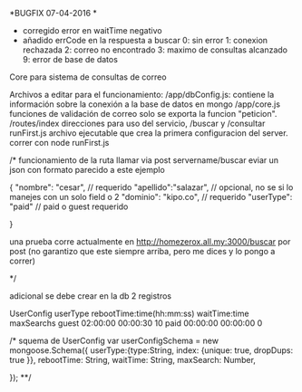 *BUGFIX 07-04-2016 *
* corregido error en waitTime negativo
* añadido errCode en la respuesta a buscar
		0: sin error
		1: conexion rechazada
		2: correo no encontrado
		3: maximo de consultas alcanzado
		9: error de base de datos



Core para sistema de consultas de correo

Archivos a editar para el funcionamiento:
/app/dbConfig.js:
	contiene la información sobre la conexión a la base de datos en mongo
/app/core.js
	funciones de validación de correo solo se exporta la funcion "peticion".
/routes/index
	direcciones para uso del servicio, /buscar y /consultar
runFirst.js
	archivo ejecutable que crea la primera configuracion del server. correr con node runFirst.js


/*
funcionamiento de la ruta
llamar via post servername/buscar
eviar un json con formato parecido a este ejemplo

{
   "nombre": "cesar",     // requerido
    "apellido":"salazar", // opcional, no se si lo manejes con un solo field o 2 
    "dominio": "kipo.co", // requerido
    "userType": "paid"  // paid o guest requerido
    
}

una prueba corre actualmente en http://homezerox.all.my:3000/buscar por post
(no garantizo que este siempre arriba, pero me dices y lo pongo a correr)


*/

adicional se debe crear en la db 2 registros 

UserConfig
userType	rebootTime:time(hh:mm:ss) waitTime:time maxSearchs 
guest		02:00:00				   00:00:30	 		10
paid		00:00:00				   00:00:00			0	

/* squema de UserConfig
var userConfigSchema = new mongoose.Schema({
    userType:{type:String, index: {unique: true, dropDups: true }},
    rebootTime: String,
    waitTime: String,
    maxSearch: Number,
        
});
**/